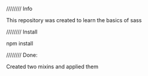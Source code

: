 //////// Info

This repository was created to learn the basics of sass

//////// Install

npm install

//////// Done:

Created two mixins and applied them
